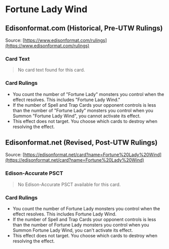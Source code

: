 # Fortune Lady Wind

## Edisonformat.com (Historical, Pre-UTW Rulings)

Source: [https://www.edisonformat.com/rulings](https://www.edisonformat.com/rulings)

### Card Text

> No card text found for this card.

### Card Rulings

*   You count the number of "Fortune Lady" monsters you control when the effect resolves. This includes "Fortune Lady Wind."
*   If the number of Spell and Trap Cards your opponent controls is less than the number of "Fortune Lady" monsters you control when you Summon "Fortune Lady Wind", you cannot activate its effect.
*   This effect does not target. You choose which cards to destroy when resolving the effect.

## Edisonformat.net (Revised, Post-UTW Rulings)

Source: [https://edisonformat.net/card?name=Fortune%20Lady%20Wind](https://edisonformat.net/card?name=Fortune%20Lady%20Wind)

### Edison-Accurate PSCT

> No Edison-Accurate PSCT available for this card.

### Card Rulings

*   You count the number of Fortune Lady monsters you control when the effect resolves. This includes Fortune Lady Wind.
*   If the number of Spell and Trap Cards your opponent controls is less than the number of Fortune Lady monsters you control when you Summon Fortune Lady Wind, you can't activate its effect.
*   This effect does not target. You choose which cards to destroy when resolving the effect.
            